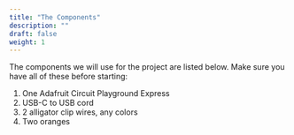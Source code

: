 ```yaml
---
title: "The Components"
description: ""
draft: false
weight: 1
---
```


The components we will use for the project are listed below. Make sure you have all of these before starting: 

1. One Adafruit Circuit Playground Express
3. USB-C to USB cord 
4. 2 alligator clip wires, any colors 
5. Two oranges 
